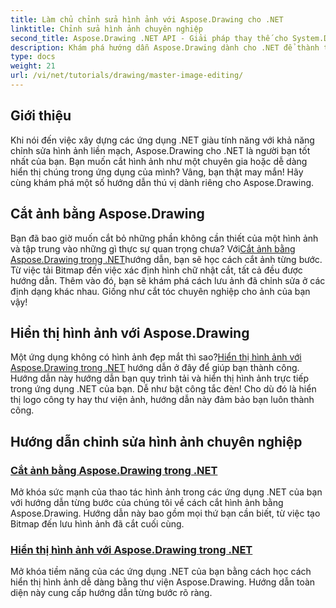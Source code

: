```yaml
---
title: Làm chủ chỉnh sửa hình ảnh với Aspose.Drawing cho .NET
linktitle: Chỉnh sửa hình ảnh chuyên nghiệp
second_title: Aspose.Drawing .NET API - Giải pháp thay thế cho System.Drawing.Common
description: Khám phá hướng dẫn Aspose.Drawing dành cho .NET để thành thạo chỉnh sửa, cắt và hiển thị hình ảnh trong các ứng dụng .NET với hướng dẫn từng bước.
type: docs
weight: 21
url: /vi/net/tutorials/drawing/master-image-editing/
---
```

## Giới thiệu

Khi nói đến việc xây dựng các ứng dụng .NET giàu tính năng với khả năng chỉnh sửa hình ảnh liền mạch, Aspose.Drawing cho .NET là người bạn tốt nhất của bạn. Bạn muốn cắt hình ảnh như một chuyên gia hoặc dễ dàng hiển thị chúng trong ứng dụng của mình? Vâng, bạn thật may mắn! Hãy cùng khám phá một số hướng dẫn thú vị dành riêng cho Aspose.Drawing.

## Cắt ảnh bằng Aspose.Drawing  
 Bạn đã bao giờ muốn cắt bỏ những phần không cần thiết của một hình ảnh và tập trung vào những gì thực sự quan trọng chưa? Với[Cắt ảnh bằng Aspose.Drawing trong .NET](./image-cropping/)hướng dẫn, bạn sẽ học cách cắt ảnh từng bước. Từ việc tải Bitmap đến việc xác định hình chữ nhật cắt, tất cả đều được hướng dẫn. Thêm vào đó, bạn sẽ khám phá cách lưu ảnh đã chỉnh sửa ở các định dạng khác nhau. Giống như cắt tóc chuyên nghiệp cho ảnh của bạn vậy!  

## Hiển thị hình ảnh với Aspose.Drawing  
 Một ứng dụng không có hình ảnh đẹp mắt thì sao?[Hiển thị hình ảnh với Aspose.Drawing trong .NET](./image-display/) hướng dẫn ở đây để giúp bạn thành công. Hướng dẫn này hướng dẫn bạn quy trình tải và hiển thị hình ảnh trực tiếp trong ứng dụng .NET của bạn. Dễ như bật công tắc đèn! Cho dù đó là hiển thị logo công ty hay thư viện ảnh, hướng dẫn này đảm bảo bạn luôn thành công.
  
## Hướng dẫn chỉnh sửa hình ảnh chuyên nghiệp
### [Cắt ảnh bằng Aspose.Drawing trong .NET](./image-cropping/)
Mở khóa sức mạnh của thao tác hình ảnh trong các ứng dụng .NET của bạn với hướng dẫn từng bước của chúng tôi về cách cắt hình ảnh bằng Aspose.Drawing. Hướng dẫn này bao gồm mọi thứ bạn cần biết, từ việc tạo Bitmap đến lưu hình ảnh đã cắt cuối cùng.
### [Hiển thị hình ảnh với Aspose.Drawing trong .NET](./image-display/)
Mở khóa tiềm năng của các ứng dụng .NET của bạn bằng cách học cách hiển thị hình ảnh dễ dàng bằng thư viện Aspose.Drawing. Hướng dẫn toàn diện này cung cấp hướng dẫn từng bước rõ ràng.